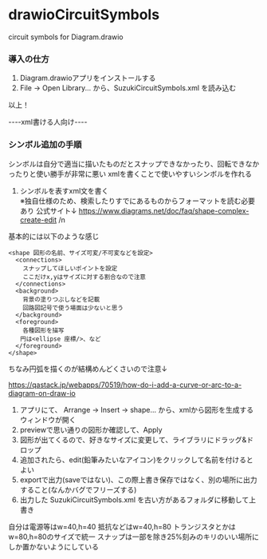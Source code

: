 # drawioCircuitSymbols
circuit symbols for Diagram.drawio

### 導入の仕方
1. Diagram.drawioアプリをインストールする
1. File -> Open Library... から、SuzukiCircuitSymbols.xml を読み込む

以上！

----xml書ける人向け----
### シンボル追加の手順
シンボルは自分で適当に描いたものだとスナップできなかったり、回転できなかったりと使い勝手が非常に悪い
xmlを書くことで使いやすいシンボルを作れる

1. シンボルを表すxml文を書く<br/>
※独自仕様のため、検索したりすでにあるものからフォーマットを読む必要あり
公式サイト↓
https://www.diagrams.net/doc/faq/shape-complex-create-edit /n
  
  基本的には以下のような感じ
  ```
  <shape 図形の名前、サイズ可変/不可変などを設定>
    <connections>
      スナップしてほしいポイントを設定
      ここだけx,yはサイズに対する割合なので注意
    </connections>
    <background>
      背景の塗りつぶしなどを記載
      回路図記号で使う場面は少ないと思う
    </background>
    <foreground>
      各種図形を描写
  　　円は<ellipse 座標/>、など
    </foreground>
  </shape>
  ```
  ちなみ円弧を描くのが結構めんどくさいので注意↓
  
  https://qastack.jp/webapps/70519/how-do-i-add-a-curve-or-arc-to-a-diagram-on-draw-io
  
  
1. アプリにて、 Arrange -> Insert -> shape... から、xmlから図形を生成するウィンドウが開く
1. previewで思い通りの図形か確認して、Apply
1. 図形が出てくるので、好きなサイズに変更して、ライブラリにドラッグ&ドロップ
1. 追加されたら、edit(鉛筆みたいなアイコン)をクリックして名前を付けるとよい
1. exportで出力(saveではない)、この際上書き保存ではなく、別の場所に出力すること(なんかバグでフリーズする)
1. 出力した SuzukiCircuitSymbols.xml を古い方があるフォルダに移動して上書き

自分は電源等はw=40,h=40 抵抗などはw=40,h=80 トランジスタとかはw=80,h=80のサイズで統一
スナップは一部を除き25%刻みのキリのいい場所にしか置かないようにしている
